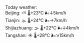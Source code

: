 Today weather:  
Beijing: ⛅️  🌡️+23°C 🌬️↓5km/h  
Tianjin: 🌫  🌡️+24°C 🌬️→7km/h  
Shijiazhuang: 🌫  🌡️+22°C 🌬️↓4km/h  
Tangshan: ☀️ 🌡️+28°C 🌬️↘15km/h  
